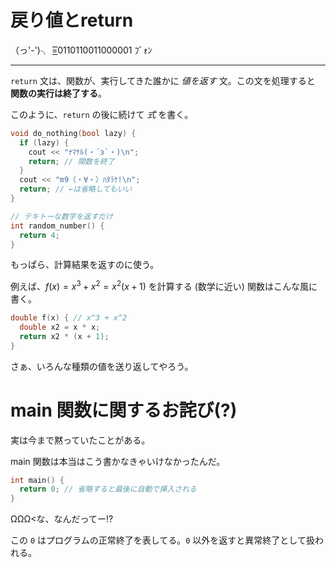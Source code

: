# 戻り値とreturn

（っ'-')╮ =͟͟͞͞0110110011000001 ﾌﾞｫﾝ

---

`return` 文は、関数が、実行してきた誰かに *値を返す* 文。この文を処理すると **関数の実行は終了する**。

このように、`return` の後に続けて *式* を書く。

```cpp
void do_nothing(bool lazy) {
  if (lazy) {
    cout << "ﾅﾏｹﾙ(・´з`・)\n";
    return; // 関数を終了
  }
  cout << "m9（・∀・）ﾊﾀﾗｹ!\n";
  return; // ←は省略してもいい
}

// テキトーな数字を返すだけ
int random_number() {
  return 4;
}
```

もっぱら、計算結果を返すのに使う。

例えば、$f(x) = x^3 + x^2 = x^2 (x + 1)$ を計算する (数学に近い) 関数はこんな風に書く。

```cpp
double f(x) { // x^3 + x^2
  double x2 = x * x;
  return x2 * (x + 1);
}
```

さぁ、いろんな種類の値を送り返してやろう。

# main 関数に関するお詫び(?)

実は今まで黙っていたことがある。

main 関数は本当はこう書かなきゃいけなかったんだ。

```cpp
int main() {
  return 0; // 省略すると最後に自動で挿入される
}
```

ΩΩΩ<な、なんだってー!?

この `0` はプログラムの正常終了を表してる。`0` 以外を返すと異常終了として扱われる。
